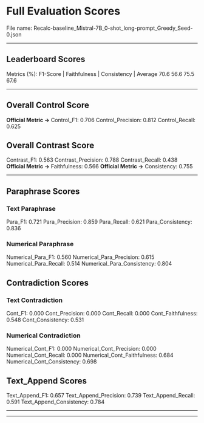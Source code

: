 # Full Evaluation Scores

File name: Recalc-baseline_Mistral-7B_0-shot_long-prompt_Greedy_Seed-0.json


---

## Leaderboard Scores

Metrics (%): F1-Score | Faithfulness | Consistency | Average
                70.6        56.6          75.5        67.6

---

## Overall Control Score

**Official Metric ->** Control_F1: 0.706
Control_Precision: 0.812
Control_Recall: 0.625

## Overall Contrast Score

Contrast_F1: 0.563
Contrast_Precision: 0.788
Contrast_Recall: 0.438
**Official Metric ->** Faithfulness: 0.566
**Official Metric ->** Consistency: 0.755

---


## Paraphrase Scores


### Text Paraphrase

Para_F1: 0.721
Para_Precision: 0.859
Para_Recall: 0.621
Para_Consistency: 0.836


### Numerical Paraphrase

Numerical_Para_F1: 0.560
Numerical_Para_Precision: 0.615
Numerical_Para_Recall: 0.514
Numerical_Para_Consistency: 0.804


## Contradiction Scores


### Text Contradiction

Cont_F1: 0.000
Cont_Precision: 0.000
Cont_Recall: 0.000
Cont_Faithfulness: 0.548
Cont_Consistency: 0.531


### Numerical Contradiction

Numerical_Cont_F1: 0.000
Numerical_Cont_Precision: 0.000
Numerical_Cont_Recall: 0.000
Numerical_Cont_Faithfulness: 0.684
Numerical_Cont_Consistency: 0.698


## Text_Append Scores

Text_Append_F1: 0.657
Text_Append_Precision: 0.739
Text_Append_Recall: 0.591
Text_Append_Consistency: 0.784

---


---

